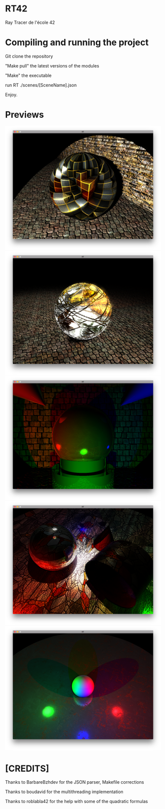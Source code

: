 # RT42
Ray Tracer de l'école 42

# Compiling and running the project
Git clone the repository

"Make pull" the latest versions of the modules

"Make" the executable

run RT ./scenes/[SceneName].json

Enjoy.

# Previews
![Steep Parallax mapping](/previews/cube.png)
![Emitting Materials](/previews/area256.png)
![PBR Materials](/previews/la_golden_boule.png)
![Transparent Materials Projection](/previews/lightbulb.png)
![Additive Lights](/previews/pingpong.png)

# [CREDITS]
Thanks to BarbareBzhdev for the JSON parser, Makefile corrections

Thanks to boudavid for the multithreading implementation

Thanks to roblabla42 for the help with some of the quadratic formulas
